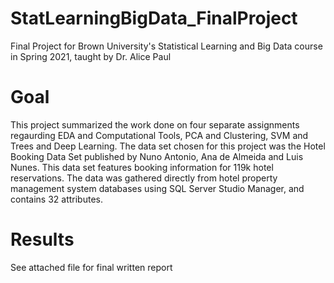 # StatLearningBigData_FinalProject

Final Project for Brown University's Statistical Learning and Big Data course in Spring 2021, taught by Dr. Alice Paul

# Goal

This project summarized the work done on four separate assignments regaurding EDA and Computational Tools, PCA and Clustering, SVM and Trees  and Deep Learning. The data set chosen for this project was the Hotel Booking Data Set published by Nuno Antonio, Ana de Almeida and Luis Nunes. This data set features booking information for 119k hotel reservations. The data was gathered directly from hotel property management system databases using SQL Server Studio Manager, and contains 32 attributes. 

# Results

See attached file for final written report 


